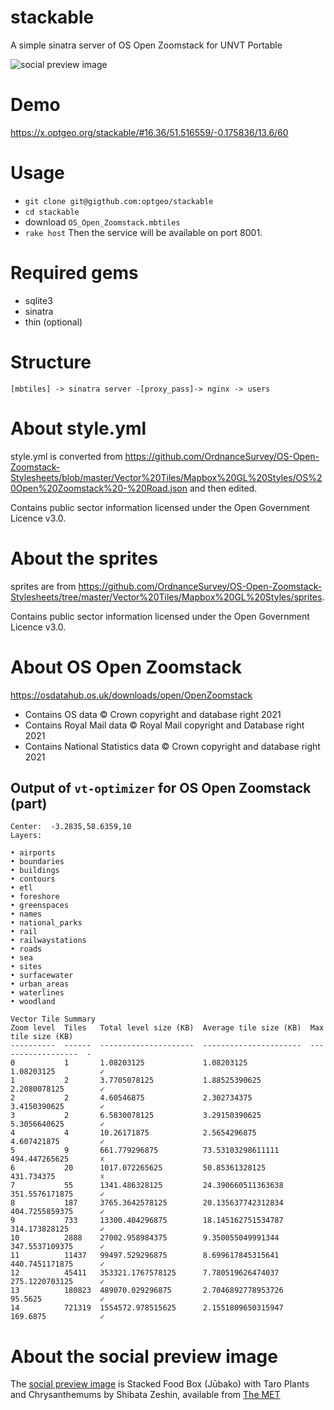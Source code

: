 # stackable
A simple sinatra server of OS Open Zoomstack for UNVT Portable

![social preview image](https://repository-images.githubusercontent.com/441779395/05ecbfce-ab3f-41f7-b6c8-7fed3b62a3eb)

# Demo
https://x.optgeo.org/stackable/#16.36/51.516559/-0.175836/13.6/60

# Usage
- `git clone git@gigthub.com:optgeo/stackable`
- `cd stackable`
- download `OS_Open_Zoomstack.mbtiles`
- `rake host`
Then the service will be available on port 8001.

# Required gems
- sqlite3
- sinatra
- thin (optional)

# Structure
```
[mbtiles] -> sinatra server -[proxy_pass]-> nginx -> users
```

# About style.yml
style.yml is converted from https://github.com/OrdnanceSurvey/OS-Open-Zoomstack-Stylesheets/blob/master/Vector%20Tiles/Mapbox%20GL%20Styles/OS%20Open%20Zoomstack%20-%20Road.json and then edited. 

Contains public sector information licensed under the Open Government Licence v3.0.

# About the sprites
sprites are from https://github.com/OrdnanceSurvey/OS-Open-Zoomstack-Stylesheets/tree/master/Vector%20Tiles/Mapbox%20GL%20Styles/sprites.

Contains public sector information licensed under the Open Government Licence v3.0.
 
# About OS Open Zoomstack
https://osdatahub.os.uk/downloads/open/OpenZoomstack

- Contains OS data © Crown copyright and database right 2021
- Contains Royal Mail data © Royal Mail copyright and Database right 2021
- Contains National Statistics data © Crown copyright and database right 2021

## Output of `vt-optimizer` for OS Open Zoomstack (part)

```
Center:  -3.2835,58.6359,10
Layers: 

• airports
• boundaries
• buildings
• contours
• etl
• foreshore
• greenspaces
• names
• national_parks
• rail
• railwaystations
• roads
• sea
• sites
• surfacewater
• urban_areas
• waterlines
• woodland

Vector Tile Summary
Zoom level  Tiles   Total level size (KB)  Average tile size (KB)  Max tile size (KB)                                                            
----------  ------  ---------------------  ----------------------  ------------------  -
0           1       1.08203125             1.08203125              1.08203125          ✓                                                         
1           2       3.7705078125           1.88525390625           2.2080078125        ✓                                                         
2           2       4.60546875             2.302734375             3.4150390625        ✓                                                         
3           2       6.5830078125           3.29150390625           5.3056640625        ✓                                                         
4           4       10.26171875            2.5654296875            4.607421875         ✓                                                         
5           9       661.779296875          73.53103298611111       494.447265625       ☓
6           20      1017.072265625         50.85361328125          431.734375          ☓
7           55      1341.486328125         24.390660511363638      351.5576171875      ✓                                                         
8           187     3765.3642578125        20.135637742312834      404.7255859375      ✓                                                         
9           733     13300.404296875        18.145162751534787      314.173828125       ✓                                                         
10          2888    27002.958984375        9.350055049991344       347.5537109375      ✓                                                         
11          11437   99497.529296875        8.699617845315641       440.7451171875      ✓                                                         
12          45411   353321.1767578125      7.780519626474037       275.1220703125      ✓                                                         
13          180823  489070.029296875       2.7046892778953726      95.5625             ✓                                                         
14          721319  1554572.978515625      2.1551809650315947      169.6875            ✓                                                         
```

# About the social preview image
The [social preview image](https://repository-images.githubusercontent.com/441779395/05ecbfce-ab3f-41f7-b6c8-7fed3b62a3eb) is Stacked Food Box (Jūbako) with Taro Plants and Chrysanthemums by Shibata Zeshin, available from [The MET](https://www.metmuseum.org/art/collection/search/53416?searchField=All&amp;sortBy=Relevance&amp;ft=stack+japan&amp;offset=0&amp;rpp=20&amp;pos=1)
